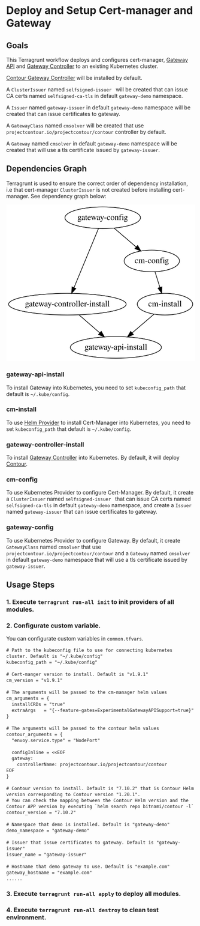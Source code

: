 # Deploy and Setup Cert-manager and Gateway

## Goals

This Terragrunt workflow deploys and configures cert-manager, [Gateway API](https://github.com/kubernetes-sigs/gateway-api/) and [Gateway Controller](https://gateway-api.sigs.k8s.io/guides/getting-started/#installing-a-gateway-controller) to an existing Kubernetes cluster.

[Contour Gateway Controller](https://projectcontour.io/guides/gateway-api/) will be installed by default.

A `ClusterIssuer` named `selfsigned-issuer ` will be created that can issue CA certs named `selfsigned-ca-tls` in default `gateway-demo` namespace.

A `Issuer` named `gateway-issuer` in default `gateway-demo` namespace will be created that can issue certificates to gateway.

A `GatewayClass` named `cmsolver` will be created that use `projectcontour.io/projectcontour/contour` controller by default.

A `Gateway` named `cmsolver` in default `gateway-demo` namespace will be created that will use a tls certificate issued by `gateway-issuer`.

## Dependencies Graph

Terragrunt is used to ensure the correct order of dependency installation, i.e that cert-manager `ClusterIssuer` is not created before installing cert-manager. See dependency graph below:

![image](graph.svg)

### gateway-api-install

To install Gateway into Kubernetes, you need to set `kubeconfig_path` that default is `~/.kube/config`.

### cm-install

To use [Helm Provider](https://registry.terraform.io/providers/hashicorp/helm/latest/docs) to install Cert-Manager into Kubernetes, you need to set `kubeconfig_path` that default is `~/.kube/config`.

### gateway-controller-install

To install [Gateway Controller](https://gateway-api.sigs.k8s.io/guides/getting-started/#installing-a-gateway-controller) into Kubernetes. By default, it will deploy [Contour](https://projectcontour.io/guides/gateway-api/).

### cm-config

To use Kubernetes Provider to configure Cert-Manager. By default, it create a `ClusterIssuer` named `selfsigned-issuer ` that can issue CA certs named `selfsigned-ca-tls` in default `gateway-demo` namespace, and create a `Issuer` named `gateway-issuer` that can issue certificates to gateway.

### gateway-config

To use Kubernetes Provider to configure Gateway. By default, it create `GatewayClass` named `cmsolver` that use `projectcontour.io/projectcontour/contour` and a `Gateway` named `cmsolver` in default `gateway-demo` namespace that will use a tls certificate issued by `gateway-issuer`.

## Usage Steps

### 1. Execute `terragrunt run-all init` to init providers of all modules.

### 2. Configurate custom variable.

You can configurate custom variables in `common.tfvars`.

```
# Path to the kubeconfig file to use for connecting kubernetes cluster. Default is "~/.kube/config"
kubeconfig_path = "~/.kube/config"

# Cert-manger version to install. Default is "v1.9.1"
cm_version = "v1.9.1"

# The arguments will be passed to the cm-manager helm values
cm_arguments = {
  installCRDs = "true"
  extraArgs   = "{--feature-gates=ExperimentalGatewayAPISupport=true}"
}

# The arguments will be passed to the contour helm values
contour_arguments = {
  "envoy.service.type" = "NodePort"

  configInline = <<EOF
  gateway:
    controllerName: projectcontour.io/projectcontour/contour
EOF
}

# Contour version to install. Default is "7.10.2" that is Contour Helm version corresponding to Contour version "1.20.1".
# You can check the mapping between the Contour Helm version and the Contour APP version by executing `helm search repo bitnami/contour -l`
contour_version = "7.10.2"

# Namespace that demo is installed. Default is "gateway-demo"
demo_namespace = "gateway-demo"

# Issuer that issue certificates to gateway. Default is "gateway-issuer"
issuer_name = "gateway-issuer"

# Hostname that demo gateway to use. Default is "example.com"
gateway_hostname = "example.com"
......
```

### 3. Execute `terragrunt run-all apply` to deploy all modules.

### 4. Execute `terragrunt run-all destroy` to clean test environment.
